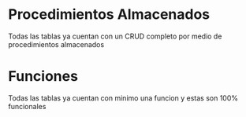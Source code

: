 # Procedimientos Almacenados

Todas las tablas ya cuentan con un CRUD completo por medio de procedimientos almacenados

# Funciones

Todas las tablas ya cuentan con minimo una funcion y estas son 100% funcionales
